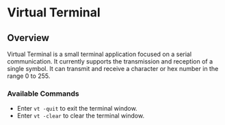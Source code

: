 # Virtual Terminal

## Overview

Virtual Terminal is a small terminal application focused on a serial communication. It currently supports the transmission and reception of a single symbol. It can transmit and receive a character or hex number in the range 0 to 255.

### Available Commands

* Enter `vt -quit` to exit the terminal window.
* Enter `vt -clear` to clear the terminal window.
